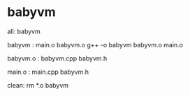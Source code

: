 # babyvm

all: babyvm

babyvm : main.o babyvm.o
	g++ -o babyvm babyvm.o main.o

babyvm.o : babyvm.cpp babyvm.h

main.o : main.cpp babyvm.h

clean:
	rm *.o babyvm